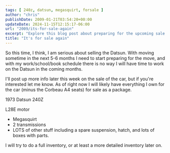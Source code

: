 ```yaml
---
tags: [ 240z, datsun, megasquirt, forsale ]
author: "chris"
publishDate: 2009-01-21T03:54:20+00:00
updateDate: 2024-11-15T12:15:17-06:00
url: "2009/its-for-sale-again"
excerpt: "Explore this blog post about preparing for the upcoming sale of a 1973 Datsun 240Z, complete with an L28E motor and several valuable parts."
title: "It's for sale again"
---
```


So this time, I think, I am serious about selling the Datsun. With moving sometime in the next 5-6 months I need to start preparing for the move, and with my work/school/book schedule there is no way I will have time to work on the Datsun in the coming months.

I'll post up more info later this week on the sale of the car, but if you're interested let me know. As of right now I will likely have everything I own for the car (minus the Corbeau A4 seats) for sale as a package.

1973 Datsun 240Z

L28E motor
- Megasquirt
- 2 transmissions
- LOTS of other stuff including a spare suspension, hatch, and lots of boxes with parts.

I will try to do a full inventory, or at least a more detailed inventory later on.
